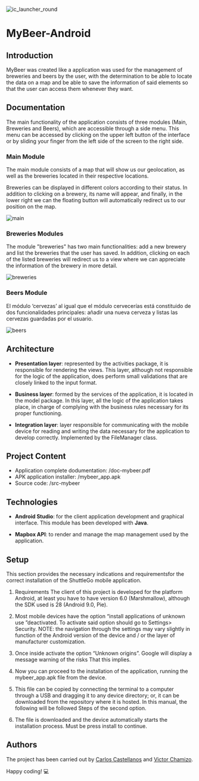 ![ic_launcher_round](https://user-images.githubusercontent.com/32466953/73373783-75258e80-42b9-11ea-9b09-e6257c316f1c.png)

# MyBeer-Android

## Introduction
MyBeer was created like a application was used for the management of breweries and beers by the user, with the determination to be able to locate the data on a map and be able to save the information of said elements so that the user can access them whenever they want.


## Documentation
The main functionality of the application consists of three modules (Main, Breweries and Beers), which are accessible through a side menu. This menu can be accessed by clicking on the upper left button of the interface or by sliding your finger from the left side of the screen to the right side.

### Main Module
The main module consists of a map that will show us our geolocation, as well as the breweries located in their respective locations.

Breweries can be displayed in different colors according to their status. In addition to clicking on a brewery, its name will appear, and finally, in the lower right we can the floating button will automatically redirect us to our position on the map.

![main](https://user-images.githubusercontent.com/32466953/73434316-ce87cf00-4346-11ea-9ed2-9e0960fcbcf4.png)


### Breweries Modules
The module "breweries" has two main functionalities: add a new brewery and list the breweries that the user has saved. In addition, clicking on each of the listed breweries will redirect us to a view where we can appreciate the information of the brewery in more detail.

![breweries](https://user-images.githubusercontent.com/32466953/73434688-7e5d3c80-4347-11ea-9d7e-0e7efe313029.png)


### Beers Module
El módulo ‘cervezas’ al igual que el módulo cervecerías está constituido de dos funcionalidades principales: añadir una nueva cerveza y listas las cervezas guardadas por el usuario.

![beers](https://user-images.githubusercontent.com/32466953/73434581-4bb34400-4347-11ea-8c97-a3763d8c84e7.png)


## Architecture
- **Presentation layer**: represented by the activities package, it is responsible for rendering the views. This layer, although not responsible for the logic of the application, does perform small validations that are closely linked to the input format.

- **Business layer**: formed by the services of the application, it is located in the model package. In this layer, all the logic of the application takes place, in charge of complying with the business rules necessary for its proper functioning.

- **Integration layer**: layer responsible for communicating with the mobile device for reading and writing the data necessary for the application to develop correctly. Implemented by the FileManager class.


## Project Content
- Application complete dodumentation: /doc-mybeer.pdf
- APK application installer: /mybeer_app.apk
- Source code: /src-mybeer


## Technologies
  - **Android Studio**: for the client application development and graphical interface. This module has been 
    developed with **Java**.
  
  - **Mapbox API**: to render and manage the map management used by the application.


## Setup
This section provides the necessary indications and requirementsfor the correct installation of the ShuttleGo mobile application.

  1. Requirements
    The client of this project is developed for the platform Android, at least you have to have version 6.0 (Marshmallow), although the     SDK used is 28 (Android 9.0, Pie).
  
  2. Most mobile devices have the option “install applications of unknown use ”deactivated. To activate said option should go to  Settings> Security. NOTE: the navigation through the settings may vary slightly in function of the Android version of the device and / or the layer of manufacturer customization.
  
  3. Once inside activate the option “Unknown origins”. Google will display a message warning of the risks
That this implies.

  4. Now you can proceed to the installation of the application, running the mybeer_app.apk file from the device.
  
  5. This file can be copied by connecting the terminal to a computer through a USB and dragging it to any device directory; or, it can be downloaded from the repository where it is hosted. In this manual, the following will be followed Steps of the second option.
  
  6. The file is downloaded and the device automatically starts the installation process. Must be press install to continue.

## Authors
The project has been carried out by [Carlos Castellanos](https://github.com/carlosCharlie) and [Victor Chamizo](https://github.com/vctorChamizo).

Happy coding! 💻


